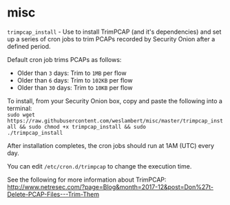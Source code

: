 # misc
`trimpcap_install` - Use to install TrimPCAP (and it's dependencies) and set up a series of cron jobs to trim PCAPs recorded by Security Onion after a defined period.   

Default cron job trims PCAPs as follows:

- Older than `3` days: Trim to `1MB` per flow   
- Older than `6` days: Trim to `102KB` per flow   
- Older than `30` days: Trim to `10KB` per flow   

To install, from your Security Onion box, copy and paste the following into a terminal:   
`sudo wget https://raw.githubusercontent.com/weslambert/misc/master/trimpcap_install && sudo chmod +x trimpcap_install && sudo        ./trimpcap_install`

After installation completes, the cron jobs should run at 1AM (UTC) every day.   

You can edit `/etc/cron.d/trimpcap` to change the execution time.   

See the following for more information about TrimPCAP:   
http://www.netresec.com/?page=Blog&month=2017-12&post=Don%27t-Delete-PCAP-Files---Trim-Them
